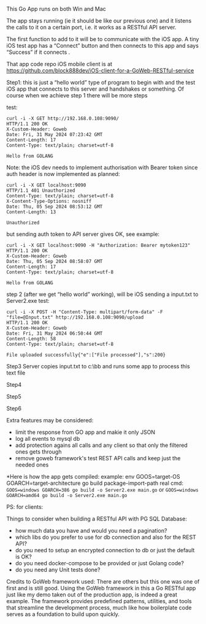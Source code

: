 This Go App runs on both Win and Mac

The app stays running (ie it should be like our previous one) and it listens the calls to it on a certain port,
i.e. it works as a RESTful API server.

The first function to add to it will be to communicate with the iOS app. 
A tiny iOS test app has a “Connect” button and then connects to this app and says “Success” if it connects . 

That app code repo iOS mobile client is  at https://github.com/block888dev/iOS-client-for-a-GoWeb-RESTful-service

Step1: this is just a “hello world” type of program to begin with  and the test iOS app that connects to this server and handshakes or something. Of course when we achieve step 1 there will be more steps

test: 
```
curl -i -X GET http://192.168.0.108:9090/
HTTP/1.1 200 OK
X-Custom-Header: Goweb
Date: Fri, 31 May 2024 07:23:42 GMT
Content-Length: 17
Content-Type: text/plain; charset=utf-8

Hello from GOLANG
```

Note: the iOS dev needs to implement authorisation with Bearer token since auth header is now implemented as planned:
```
curl -i -X GET localhost:9090
HTTP/1.1 401 Unauthorized
Content-Type: text/plain; charset=utf-8
X-Content-Type-Options: nosniff
Date: Thu, 05 Sep 2024 08:53:12 GMT
Content-Length: 13

Unauthorized
```
but sending auth token to API server gives OK, see example:
```
curl -i -X GET localhost:9090 -H "Authorization: Bearer mytoken123"
HTTP/1.1 200 OK
X-Custom-Header: Goweb
Date: Thu, 05 Sep 2024 08:58:07 GMT
Content-Length: 17
Content-Type: text/plain; charset=utf-8

Hello from GOLANG
```

step 2 (after we get “hello world” working), will be iOS sending a input.txt to  Server2.exe
test: 
```
curl -i -X POST -H "Content-Type: multipart/form-data" -F "file=@Input.txt" http://192.168.0.108:9090/upload
HTTP/1.1 200 OK
X-Custom-Header: Goweb
Date: Fri, 31 May 2024 06:50:44 GMT
Content-Length: 58
Content-Type: text/plain; charset=utf-8

File uploaded successfully{"e":["File processed"],"s":200}
```

Step3  Server copies input.txt to c:\bb and runs some app to process this text file

Step4  

Step5  

Step6  


Extra features may be considered:
- limit the response from GO app and makie it only JSON
- log all events to mysql db
- add protection agains all calls and any client so that only the filtered ones gets through
- remove goweb framework's test REST API calls and keep just the needed ones

*Here is how the app gets compiled:
example: env GOOS=target-OS GOARCH=target-architecture go build package-import-path
real cmd:      
```GOOS=windows GOARCH=386 go build -o Server2.exe main.go```
 or
```GOOS=windows GOARCH=amd64 go build -o Server2.exe main.go```

PS: for clients:

Things to consider when building a RESTful API with PG SQL Database:
- how much data you have and would you need a pagination?
- which libs do you prefer to use for db connection and also for the REST
API?
- do you need to setup an encrypted connection to db or just the default is
OK?
- do you need docker-compose to be provided or just Golang code?
- do you need any Unit tests done?

Credits to GoWeb framework used:
There are others but this one was one of first and is still good.
Using the GoWeb framework in this a Go RESTful app just like my demo taken out of the production app, is indeed a great example. The framework provides predefined patterns, utilities, and tools that streamline the development process, much like how boilerplate code serves as a foundation to build upon quickly.